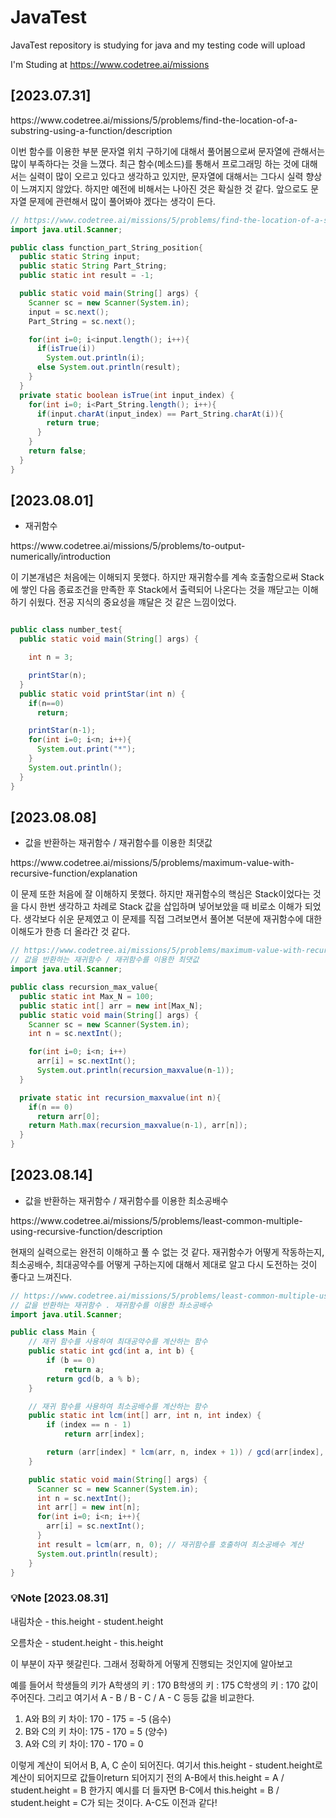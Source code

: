 # JavaTest

JavaTest repository is studying for java and my testing code will upload

I'm Studing at https://www.codetree.ai/missions

## [2023.07.31]

<p>https://www.codetree.ai/missions/5/problems/find-the-location-of-a-substring-using-a-function/description<p>
이번 함수를 이용한 부분 문자열 위치 구하기에 대해서 풀어봄으로써 문자열에 관해서는 많이 부족하다는 것을 느꼈다. 최근 함수(메소드)를 통해서 프로그래밍 하는 것에 대해서는 실력이 많이 오르고 있다고 생각하고 있지만, 문자열에 대해서는 그다시 실력 향상이 느껴지지 않았다. 하지만 예전에 비해서는 나아진 것은 확실한 것 같다. 앞으로도 문자열 문제에 관련해서 많이 풀어봐야 겠다는 생각이 든다.

```java
// https://www.codetree.ai/missions/5/problems/find-the-location-of-a-substring-using-a-function/description
import java.util.Scanner;

public class function_part_String_position{
  public static String input;
  public static String Part_String;
  public static int result = -1;

  public static void main(String[] args) {
    Scanner sc = new Scanner(System.in);
    input = sc.next();
    Part_String = sc.next();

    for(int i=0; i<input.length(); i++){
      if(isTrue(i))
        System.out.println(i);
      else System.out.println(result);
    }
  }
  private static boolean isTrue(int input_index) {
    for(int i=0; i<Part_String.length(); i++){
      if(input.charAt(input_index) == Part_String.charAt(i)){
        return true;
      }
    }
    return false;
  }
}
```

## [2023.08.01]

- 재귀함수
<p>https://www.codetree.ai/missions/5/problems/to-output-numerically/introduction</p>
이 기본개념은 처음에는 이해되지 못했다. 하지만 재귀함수를 계속 호출함으로써 Stack에 쌓인 다음 종료조건을 만족한 후 Stack에서 출력되어 나온다는 것을 깨닫고는 이해하기 쉬웠다. 전공 지식의 중요성을 꺠달은 것 같은 느낌이었다.

```java

public class number_test{
  public static void main(String[] args) {

    int n = 3;

    printStar(n);
  }
  public static void printStar(int n) {
    if(n==0)
      return;

    printStar(n-1);
    for(int i=0; i<n; i++){
      System.out.print("*");
    }
    System.out.println();
  }
}
```

## [2023.08.08]

- 값을 반환하는 재귀함수 / 재귀함수를 이용한 최댓값
<p>https://www.codetree.ai/missions/5/problems/maximum-value-with-recursive-function/explanation</p>
이 문제 또한 처음에 잘 이해하지 못했다. 하지만 재귀함수의 핵심은 Stack이었다는 것을 다시 한번 생각하고 차례로 Stack 값을 삽입하며 넣어보았을 때 비로소 이해가 되었다. 생각보다 쉬운 문제였고 이 문제를 직접 그려보면서 풀어본 덕분에 재귀함수에 대한 이해도가 한층 더 올라간 것 같다.

```java
// https://www.codetree.ai/missions/5/problems/maximum-value-with-recursive-function/explanation
// 값을 반환하는 재귀함수 / 재귀함수를 이용한 최댓값
import java.util.Scanner;

public class recursion_max_value{
  public static int Max_N = 100;
  public static int[] arr = new int[Max_N];
  public static void main(String[] args) {
    Scanner sc = new Scanner(System.in);
    int n = sc.nextInt();

    for(int i=0; i<n; i++)
      arr[i] = sc.nextInt();
      System.out.println(recursion_maxvalue(n-1));
  }

  private static int recursion_maxvalue(int n){
    if(n == 0)
      return arr[0];
    return Math.max(recursion_maxvalue(n-1), arr[n]);
  }
}
```

## [2023.08.14]

- 값을 반환하는 재귀함수 / 재귀함수를 이용한 최소공배수
<p>https://www.codetree.ai/missions/5/problems/least-common-multiple-using-recursive-function/description</p>

현재의 실력으로는 완전히 이해하고 풀 수 없는 것 같다. 재귀함수가 어떻게 작동하는지, 최소공배수, 최대공약수를 어떻게 구하는지에 대해서 제대로 알고 다시 도전하는 것이 좋다고 느껴진다.

```java
// https://www.codetree.ai/missions/5/problems/least-common-multiple-using-recursive-function/description
// 값을 반환하는 재귀함수 . 재귀함수를 이용한 촤소공배수
import java.util.Scanner;

public class Main {
    // 재귀 함수를 사용하여 최대공약수를 계산하는 함수
    public static int gcd(int a, int b) {
        if (b == 0)
            return a;
        return gcd(b, a % b);
    }

    // 재귀 함수를 사용하여 최소공배수를 계산하는 함수
    public static int lcm(int[] arr, int n, int index) {
        if (index == n - 1)
            return arr[index];

        return (arr[index] * lcm(arr, n, index + 1)) / gcd(arr[index], lcm(arr, n, index + 1));
    }

    public static void main(String[] args) {
      Scanner sc = new Scanner(System.in);
      int n = sc.nextInt();
      int arr[] = new int[n];
      for(int i=0; i<n; i++){
        arr[i] = sc.nextInt();
      }
      int result = lcm(arr, n, 0); // 재귀함수를 호출하여 최소공배수 계산
      System.out.println(result);
    }
}
```

### 💡Note [2023.08.31]

내림차순 - this.height - student.height

오름차순 - student.height - this.height

이 부분이 자꾸 헷갈린다. 그래서 정확하게 어떻게 진행되는 것인지에 알아보고

예를 들어서 학생들의 키가
A학생의 키 : 170
B학생의 키 : 175
C학생의 키 : 170
값이 주어진다. 그리고 여기서 A - B / B - C / A - C 등등 값을 비교한다.

1. A와 B의 키 차이: 170 - 175 = -5 (음수)
2. B와 C의 키 차이: 175 - 170 = 5 (양수)
3. A와 C의 키 차이: 170 - 170 = 0

이렇게 계산이 되어서 B, A, C 순이 되어진다.
여기서 this.height - student.height로 계산이 되어지므로 값들이return 되어지기 전의 A-B에서 this.height = A / student.height = B 한가지 예시를 더 들자면 B-C에서 this.height = B / student.height = C가 되는 것이다. A-C도 이전과 같다!
